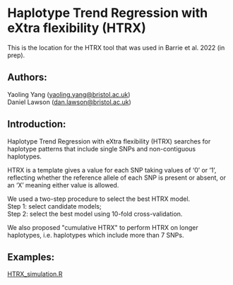 # Haplotype Trend Regression with eXtra flexibility (HTRX)

This is the location for the HTRX tool that was used in Barrie et al. 2022 (in prep).

## Authors: 
Yaoling Yang (yaoling.yang@bristol.ac.uk)   
Daniel Lawson (dan.lawson@bristol.ac.uk)

## Introduction:

Haplotype Trend Regression with eXtra flexibility (HTRX) searches for haplotype patterns that include single SNPs and non-contiguous haplotypes.

HTRX is a template gives a value for each SNP taking values of ‘0’ or ‘1’, reflecting whether the reference allele of each SNP is present or absent, or an ‘X’ meaning either value is allowed.

We used a two-step procedure to select the best HTRX model.    
Step 1: select candidate models;    
Step 2: select the best model using 10-fold cross-validation.

We also proposed "cumulative HTRX" to perform HTRX on longer haplotypes, i.e. haplotypes which include more than 7 SNPs.

## Examples:
[HTRX_simulation.R](https://github.com/YaolingYang/HTRX/blob/main/HTRX_simulation.R)
